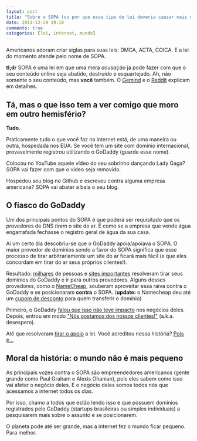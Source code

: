 ```yaml
---
layout: post
title: "Sobre o SOPA (ou por que esse tipo de lei deveria causar mais medo em você)"
date: 2011-12-29 19:18
comments: true
categories: [lei, internet, mundo]
---
```


Americanos adoram criar siglas para suas leis: DMCA, ACTA, COICA. E a lei do momento atende pelo nome de SOPA.

**tl;dr** SOPA é uma lei em que uma mera _acusação_ já pode fazer com que o seu conteúdo online seja abatido, destruído e esquartejado. Ah, não
somente o seu conteúdo, mas **você** também. O [Gemind](http://www.gemind.com.br/5746/empresa-tecnologia-contra-sopa-eua/) e o 
[Reddit](http://www.reddit.com/r/explainlikeimfive/comments/meh0k/eli5_sopa/c30cyoy) explicam em detalhes.

<!-- more -->

## Tá, mas o que isso tem a ver comigo que moro em outro hemisfério? ##

**Tudo.**

Praticamente tudo o que você faz na internet está, de uma maneira ou outra, hospedada nos EUA. Se você tem um site com domínio internacional,
provavelmente registrou utilizando o GoDaddy (guarde esse nome).

Colocou no YouTube aquele vídeo do seu sobrinho dançando Lady Gaga? SOPA vai fazer com que o vídeo seja removido.

Hospedou seu blog no Github e escreveu contra alguma empresa americana? SOPA vai abater a bala o seu blog. 

## O fiasco do GoDaddy ##

Um dos principais pontos do SOPA é que poderá ser requisitado que os provedores de DNS _tirem_ o site do ar. É como se a empresa que vende
água engarrafada fechasse o registro geral de água da sua casa.

Aí um certo dia descobriu-se que o GoDaddy apoia/apoiava o SOPA. O maior provedor de domínios sendo a favor do SOPA significa que esse processo
de tirar arbitrariamente um site do ar ficará mais fácil (e que eles concordam em tirar do ar seus próprios clientes!).

Resultado: [milhares](http://www.reddit.com/r/politics/comments/nmnie/godaddy_supports_sopa_im_transferring_51_domains/) de pessoas e 
[sites importantes](https://twitter.com/#!/jimmy_wales/status/150287579642740736) resolveram tirar seus domínios do GoDaddy e ir para 
outros provedores. Alguns desses provedores, como o [NameCheap](http://www.namecheap.com/), souberam aproveitar essa raiva contra o GoDaddy 
e se posicionaram **contra** o SOPA. (**update:** o Namecheap deu até um [cupom de desconto](https://www.facebook.com/NameCheap/posts/10150443018538282)
para quem transferir o domínio)

Primeiro, o GoDaddy [falou que isso não teve impacto](http://www.gemind.com.br/8333/go-daddy-sopa/) nos negócios deles. Depois, entrou em modo
["Nós gostamos dos nossos clientes!"](https://plus.google.com/111996409013825587891/posts/7AMw7gDQ7Bi) (a.k.a. desespero). 

Até que resolveram [tirar o apoio](http://www.gemind.com.br/8368/go-daddy-volta-atras-apoio-sopa/) a lei. Você acreditou nessa história?
[Pois é...](http://www.reddit.com/r/technology/comments/npair/godaddy_has_not_withdrawn_its_official/) 

## Moral da história: o mundo não é mais pequeno ##

As principais vozes contra o SOPA são empreendedores americanos (gente grande como Paul Graham e Alexis Ohanian), pois eles sabem como isso
vai afetar o negócio deles. E o negócio deles somos todos nós que acessamos a internet todos os dias.

Por isso, chamo a todos que estão lendo isso e que possuem domínios registrados pelo GoDaddy (startups brasileiras ou simples individuais)
a pesquisarem mais sobre o assunto e se posicionarem.

O planeta pode até ser grande, mas a internet fez o mundo ficar pequeno. Para melhor.




